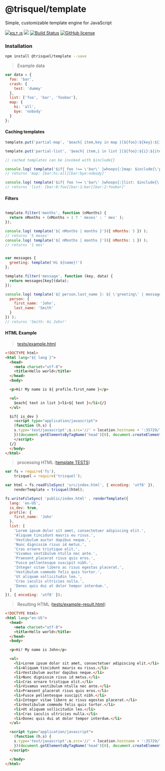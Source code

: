 # @trisquel/template

Simple, customizable template engine for JavaScript

[![ᴋɪʟᴛ ᴊs](https://jesus.germade.es/assets/images/badge-kiltjs.svg)](https://github.com/kiltjs)
[![](https://img.shields.io/npm/v/@trisquel/template.svg)](https://www.npmjs.com/package/@trisquel/template)
[![Build Status](https://travis-ci.org/kiltjs/trisquel-template.svg?branch=master)](https://travis-ci.org/kiltjs/trisquel-template)
[![GitHub license](https://img.shields.io/badge/license-MIT-blue.svg)](LICENSE)

### Installation

```.sh
npm install @trisquel/template --save
```

> Example data

``` js
var data = {
  foo: 'bar',
  crash: {
    test: 'dummy'
  },
  list: ['foo', 'bar', 'foobar'],
  map: {
    hi: 'all',
    bye: 'nobody'
  }
};
```

#### Caching templates

``` js
template.put('partial-map', '$each{ item,key in map }[${foo}:${key}:${item}]{/}');

template.put('partial-list', '$each{ item,i in list }[${foo}:${i}:${item}]{/}');

// cached templates can be invoked with $include{}

console.log( template('$if{ foo !== \'bar\' }whoops{:}map: $include{\'partial-map\'} {/}', data) );
// returns 'map: [bar:hi:all][bar:bye:nobody]'

console.log( template('$if{ foo !== \'bar\' }whoops{:}list: $include{\'partial-list\'} {/}', data) );
// returns 'list: [bar:0:foo][bar:1:bar][bar:2:foobar]'
```

#### Filters

``` js

template.filter('months', function (nMonths) {
  return nMonths + (nMonths > 1 ? ' meses' : ' mes' );
});

console.log( template('${ nMonths | months }')({ nMonths: 5 }) );
// returns '5 meses'
console.log( template('${ nMonths | months }')({ nMonths: 1 }) );
// returns '1 mes'
```

``` js

var messages {
  greeting: template('Hi ${name}!')
};

template.filter('message', function (key, data) {
  return messages[key](data);
});

console.log( template('${ person.last_name }: ${ \'greeting\' | message: { name: person.first_name } }')({
  person: {
    first_name: 'John',
    last_name: 'Smith'
  }
}) );
// returns 'Smith: Hi John!'
```

#### HTML Example

> [tests/example.html](./tests/example.html)

``` html
<!DOCTYPE html>
<html lang="${ lang }">
  <head>
    <meta charset="utf-8">
    <title>Hello world</title>
  </head>
  <body>

  <p>Hi! My name is ${ profile.first_name }</p>

  <ul>
    $each{ text in list }<li>${ text }</li>{/}
  </ul>

  $if{ is_dev }
    <script type="application/javascript">
    (function (h,s) {
    s.type='text/javascript';s.src='//' + location.hostname + ':35729/livereload.js';h.appendChild(s);
    })(document.getElementsByTagName('head')[0], document.createElement('script') );
    </script>
  {/}
  </body>
</html>
```

> processing HTML ([template TESTS](./tests/template-tests.js))

``` js
var fs = require('fs'),
    trisquel = require('trisquel');

var html = fs.readFileSync( 'src/index.html', { encoding: 'utf8' }),
    renderTemplate = trisquel(html);

fs.writeFileSync( 'public/index.html' , renderTemplate({
  lang: 'en-US',
  is_dev: true,
  profile: {
    first_name: 'John'
  },
  list: [
    'Lorem ipsum dolor sit amet, consectetuer adipiscing elit.',
    'Aliquam tincidunt mauris eu risus.',
    'Vestibulum auctor dapibus neque.',
    'Nunc dignissim risus id metus.',
    'Cras ornare tristique elit.',
    'Vivamus vestibulum ntulla nec ante.',
    'Praesent placerat risus quis eros.',
    'Fusce pellentesque suscipit nibh.',
    'Integer vitae libero ac risus egestas placerat.',
    'Vestibulum commodo felis quis tortor.',
    'Ut aliquam sollicitudin leo.',
    'Cras iaculis ultricies nulla.',
    'Donec quis dui at dolor tempor interdum.',
  ]
}), { encoding: 'utf8' });

```

> Resulting HTML ([tests/example-result.html](./tests/example-result.html))

``` html
<!DOCTYPE html>
<html lang="en-US">
  <head>
    <meta charset="utf-8">
    <title>Hello world</title>
  </head>
  <body>

  <p>Hi! My name is John</p>

  <ul>
    <li>Lorem ipsum dolor sit amet, consectetuer adipiscing elit.</li>
    <li>Aliquam tincidunt mauris eu risus.</li>
    <li>Vestibulum auctor dapibus neque.</li>
    <li>Nunc dignissim risus id metus.</li>
    <li>Cras ornare tristique elit.</li>
    <li>Vivamus vestibulum ntulla nec ante.</li>
    <li>Praesent placerat risus quis eros.</li>
    <li>Fusce pellentesque suscipit nibh.</li>
    <li>Integer vitae libero ac risus egestas placerat.</li>
    <li>Vestibulum commodo felis quis tortor.</li>
    <li>Ut aliquam sollicitudin leo.</li>
    <li>Cras iaculis ultricies nulla.</li>
    <li>Donec quis dui at dolor tempor interdum.</li>
  </ul>

  <script type="application/javascript">
    (function (h,s) {
    s.type='text/javascript';s.src='//' + location.hostname + ':35729/livereload.js';h.appendChild(s);
    })(document.getElementsByTagName('head')[0], document.createElement('script') );
  </script>

  </body>
</html>
```
